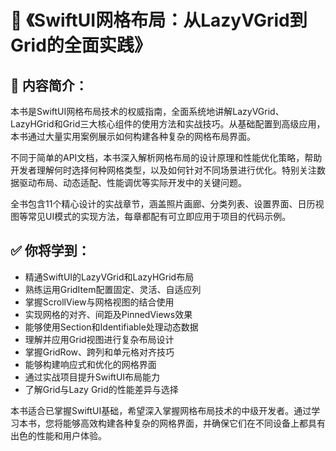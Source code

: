 # 📘 《SwiftUI网格布局：从LazyVGrid到Grid的全面实践》

## 📖 内容简介：

本书是SwiftUI网格布局技术的权威指南，全面系统地讲解LazyVGrid、LazyHGrid和Grid三大核心组件的使用方法和实战技巧。从基础配置到高级应用，本书通过大量实用案例展示如何构建各种复杂的网格布局界面。

不同于简单的API文档，本书深入解析网格布局的设计原理和性能优化策略，帮助开发者理解何时选择何种网格类型，以及如何针对不同场景进行优化。特别关注数据驱动布局、动态适配、性能调优等实际开发中的关键问题。

全书包含11个精心设计的实战章节，涵盖照片画廊、分类列表、设置界面、日历视图等常见UI模式的实现方法，每章都配有可立即应用于项目的代码示例。

## ✅ 你将学到：
- 精通SwiftUI的LazyVGrid和LazyHGrid布局
- 熟练运用GridItem配置固定、灵活、自适应列
- 掌握ScrollView与网格视图的结合使用
- 实现网格的对齐、间距及PinnedViews效果
- 能够使用Section和Identifiable处理动态数据
- 理解并应用Grid视图进行复杂布局设计
- 掌握GridRow、跨列和单元格对齐技巧
- 能够构建响应式和优化的网格界面
- 通过实战项目提升SwiftUI布局能力
- 了解Grid与Lazy Grid的性能差异与选择

本书适合已掌握SwiftUI基础，希望深入掌握网格布局技术的中级开发者。通过学习本书，您将能够高效构建各种复杂的网格界面，并确保它们在不同设备上都具有出色的性能和用户体验。